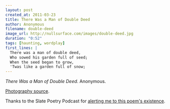 ```yaml
---
layout: post
created_at: 2011-03-23
title: There Was a Man of Double Deed
author: Anonymous
filename: double-deed
image_url: http://nullsurface.com/images/double-deed.jpg
duration: "0:52"
tags: [haunting, wordplay]
first_lines: |
  There was a man of double deed,
  Who sowed his garden full of seed;
  When the seed began to grow,
  'Twas like a garden full of snow;
---
```


_There Was a Man of Double Deed_.  Anonymous.

[Photography source](http://www.flickr.com/photos/lupinthe3rd/508326012/).

Thanks to the Slate Poetry Podcast for [alerting me to this poem's existence](http://www.slate.com/id/2200516/).
